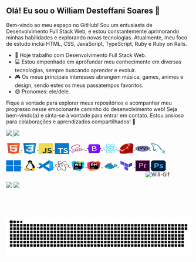 ## Olá! Eu sou o William Desteffani Soares 👋

Bem-vindo ao meu espaço no GitHub! Sou um entusiasta de Desenvolvimento Full Stack Web, e estou constantemente aprimorando minhas habilidades e explorando novas tecnologias. Atualmente, meu foco de estudo inclui HTML, CSS, JavaScript, TypeScript, Ruby e Ruby on Rails.

- 💼 Hoje trabalho com Desenvolvimento Full Stack Web.
- 💻 Estou empenhado em aprofundar meu conhecimento em diversas tecnologias, sempre buscando aprender e evoluir.
- 🎮 Os meus principais interesses abrangem música, games, animes e design, sendo estes os meus passatempos favoritos.
- 😄 Pronomes: ele/dele.

Fique à vontade para explorar meus repositórios e acompanhar meu progresso nesse emocionante caminho do desenvolvimento web! Seja bem-vindo(a) e sinta-se à vontade para entrar em contato. Estou ansioso para colaborações e aprendizados compartilhados! 🚀

<div>
  <a href="https://github.com/williamdevsoares">
  <img height="180em" src="https://github-readme-stats.vercel.app/api?username=williamdevsoares&theme=tokyonight&show_icons=true"/>
  <img height="180em" src="https://github-readme-stats.vercel.app/api/top-langs/?username=williamdevsoares&layout=compact&langs_count=7&theme=tokyonight"/>
</div>
<div style="display: inline_block"><br>
  <img align="center" alt="Will-HTML" height="30" width="40" src="https://github.com/devicons/devicon/blob/master/icons/html5/html5-original.svg">
  <img align="center" alt="Will-CSS" height="30" width="40" src="https://github.com/devicons/devicon/blob/master/icons/css3/css3-original.svg">
  <img align="center" alt="Will-Js" height="30" width="40" src="https://github.com/devicons/devicon/blob/master/icons/javascript/javascript-original.svg">
  <img align="center" alt="Will-Ts" height="30" width="40" src="https://github.com/devicons/devicon/blob/master/icons/typescript/typescript-original.svg">
  <img align="center" alt="Will-SASS" height="30" width="40" src="https://github.com/devicons/devicon/blob/master/icons/sass/sass-original.svg">
  <img align="center" alt="Will-Bootstrap" height="30" width="40" src="https://github.com/devicons/devicon/blob/master/icons/bootstrap/bootstrap-original.svg">
  <img align="center" alt="Will-React" height="30" width="40" src="https://github.com/devicons/devicon/blob/master/icons/react/react-original.svg">
  <img align="center" alt="Will-Ruby" height="30" width="40" src="https://github.com/devicons/devicon/blob/master/icons/ruby/ruby-original.svg">
  <img align="center" alt="Will-PHP" height="30" width="40" src="https://github.com/devicons/devicon/blob/master/icons/php/php-original.svg">
  <img align="center" alt="Will-MySQL" height="30" width="40" src="https://github.com/devicons/devicon/blob/master/icons/mysql/mysql-original.svg">
  <br><br>
  <img align="center" alt="Will-Windows" height="30" width="40" src="https://github.com/devicons/devicon/blob/master/icons/windows11/windows11-original.svg">
  <img align="center" alt="Will-Linux" height="30" width="40" src="https://github.com/devicons/devicon/blob/master/icons/linux/linux-original.svg">
  <img align="center" alt="Will-VSCode" height="30" width="40" src="https://github.com/devicons/devicon/blob/master/icons/vscode/vscode-original.svg">
  <img align="center" alt="Will-Atom" height="30" width="40" src="https://github.com/devicons/devicon/blob/master/icons/atom/atom-original.svg">
  <img align="center" alt="Will-WebStorm" height="30" width="40" src="https://github.com/devicons/devicon/blob/master/icons/webstorm/webstorm-original.svg">
  <img align="center" alt="Will-RubyMine" height="30" width="40" src="https://github.com/devicons/devicon/blob/master/icons/rubymine/rubymine-original.svg">
  <img align="center" alt="Will-Docker" height="30" width="40" src="https://github.com/devicons/devicon/blob/master/icons/docker/docker-original.svg">
  <img align="center" alt="Will-Terraform" height="30" width="40" src="https://github.com/devicons/devicon/blob/master/icons/terraform/terraform-original.svg">
  <img align="center" alt="Will-Premiere" height="30" width="40" src="https://github.com/devicons/devicon/blob/master/icons/premierepro/premierepro-original.svg">
  <img align="center" alt="Will-Photoshop" height="30" width="40" src="https://github.com/devicons/devicon/blob/master/icons/photoshop/photoshop-original.svg">
  <img align="right" alt="Will-Gif" height="124" width="124" src="https://imgur.com/tYHWUIh.gif">
</div>

##

<div>
  <a href = "mailto:williamds.uchiha@gmail.com"><img src="https://img.shields.io/badge/-Gmail-%23333?style=for-the-badge&logo=gmail&logoColor=white" target="_blank"></a>
  <a href="https://br.linkedin.com/in/william-desteffani-soares" target="_blank"><img src="https://img.shields.io/badge/-LinkedIn-%230077B5?style=for-the-badge&logo=linkedin&logoColor=white" target="_blank"></a> 

  ![Snake animation](https://github.com/williamdevsoares/williamdevsoares/blob/output/github-contribution-grid-snake-dark.svg?palette=github-dark)

</div>
